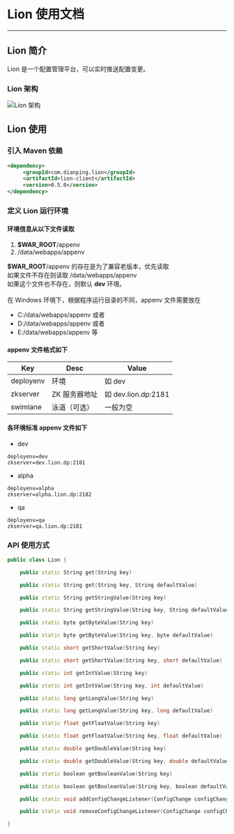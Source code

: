 # Lion 使用文档
-----

## Lion 简介

Lion 是一个配置管理平台，可以实时推送配置变更。

### Lion 架构
![Lion 架构](http://code.dianpingoa.com/arch/lion/blob/master/lion-arch.png)

## Lion 使用
### 引入 Maven 依赖
```xml
<dependency>
     <groupId>com.dianping.lion</groupId>
     <artifactId>lion-client</artifactId>
     <version>0.5.0</version>
</dependency>
```
### 定义 Lion 运行环境
#### 环境信息从以下文件读取
1. **$WAR_ROOT**/appenv
2. /data/webapps/appenv

**$WAR_ROOT**/appenv 的存在是为了兼容老版本，优先读取<br/>
如果文件不存在则读取 /data/webapps/appenv<br/>
如果这个文件也不存在，则默认 **dev** 环境。<br/><br/>
在 Windows 环境下，根据程序运行目录的不同，appenv 文件需要放在

* C:/data/webapps/appenv 或者
* D:/data/webapps/appenv 或者
* E:/data/webapps/appenv 等

#### appenv 文件格式如下

|Key       | Desc         | Value              |
|----------|--------------|--------------------|
|deployenv | 环境          | 如 dev             |
|zkserver  | ZK 服务器地址  | 如 dev.lion.dp:2181|
|swimlane  | 泳道（可选）   | 一般为空            |


#### 各环境标准 appenv 文件如下
* dev

```
deployenv=dev
zkserver=dev.lion.dp:2181
```

* alpha

```
deployenv=alpha
zkserver=alpha.lion.dp:2182
```

* qa

```
deployenv=qa
zkserver=qa.lion.dp:2181
```

### API 使用方式
```cpp
public class Lion {

    public static String get(String key)

    public static String get(String key, String defaultValue)

    public static String getStringValue(String key)

    public static String getStringValue(String key, String defaultValue)

    public static byte getByteValue(String key)

    public static byte getByteValue(String key, byte defaultValue) 

    public static short getShortValue(String key)

    public static short getShortValue(String key, short defaultValue)

    public static int getIntValue(String key)

    public static int getIntValue(String key, int defaultValue)

    public static long getLongValue(String key)

    public static long getLongValue(String key, long defaultValue)

    public static float getFloatValue(String key)

    public static float getFloatValue(String key, float defaultValue)

    public static double getDoubleValue(String key)

    public static double getDoubleValue(String key, double defaultValue)

    public static boolean getBooleanValue(String key)

    public static boolean getBooleanValue(String key, boolean defaultValue) 

    public static void addConfigChangeListener(ConfigChange configChange)

    public static void removeConfigChangeListener(ConfigChange configChange)

}
```
